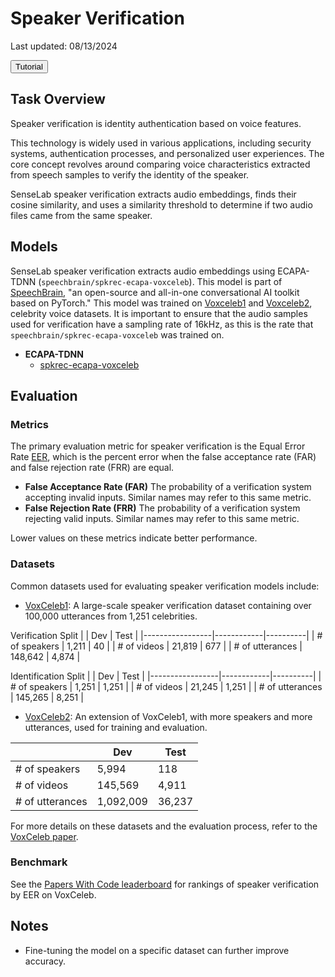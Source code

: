 # Speaker Verification
Last updated: 08/13/2024

<button class="tutorial-button" onclick="window.location.href='https://github.com/sensein/senselab/blob/main/tutorials/speaker_verification.ipynb'">Tutorial</button>

## Task Overview
Speaker verification is identity authentication based on voice features.

This technology is widely used in various applications, including security systems, authentication processes, and personalized user experiences. The core concept revolves around comparing voice characteristics extracted from speech samples to verify the identity of the speaker.

SenseLab speaker verification extracts audio embeddings, finds their cosine similarity, and uses a similarity threshold to determine if two audio files came from the same speaker.

## Models
SenseLab speaker verification extracts audio embeddings using ECAPA-TDNN (`speechbrain/spkrec-ecapa-voxceleb`). This model is part of [SpeechBrain](https://huggingface.co/speechbrain), "an open-source and all-in-one conversational AI toolkit based on PyTorch." This model was trained on  [Voxceleb1](https://www.robots.ox.ac.uk/~vgg/data/voxceleb/vox1.html) and [Voxceleb2](https://www.robots.ox.ac.uk/~vgg/data/voxceleb/vox2.html), celebrity voice datasets. It is important to ensure that the audio samples used for verification have a sampling rate of 16kHz, as this is the rate that `speechbrain/spkrec-ecapa-voxceleb` was trained on.

- **ECAPA-TDNN**
    - [spkrec-ecapa-voxceleb](https://huggingface.co/speechbrain/spkrec-ecapa-voxceleb)


## Evaluation
### Metrics
The primary evaluation metric for speaker verification is the Equal Error Rate [EER](https://www.sciencedirect.com/topics/computer-science/equal-error-rate), which is the percent error when the false acceptance rate (FAR) and false rejection rate (FRR) are equal.
- **False Acceptance Rate (FAR)** The probability of a verification system accepting invalid inputs. Similar names may refer to this same metric.
- **False Rejection Rate (FRR)** The probability of a verification system rejecting valid inputs. Similar names may refer to this same metric.

Lower values on these metrics indicate better performance.

### Datasets
Common datasets used for evaluating speaker verification models include:
- [VoxCeleb1](https://www.robots.ox.ac.uk/~vgg/data/voxceleb/vox1.html): A large-scale speaker verification dataset containing over 100,000 utterances from 1,251 celebrities.

Verification Split
|                 | Dev        | Test     |
|-----------------|------------|----------|
| # of speakers   | 1,211      | 40       |
| # of videos     | 21,819     | 677      |
| # of utterances | 148,642    | 4,874    |

Identification Split
|                 | Dev        | Test     |
|-----------------|------------|----------|
| # of speakers   | 1,251      | 1,251    |
| # of videos     | 21,245     | 1,251    |
| # of utterances | 145,265    | 8,251    |

- [VoxCeleb2](https://www.robots.ox.ac.uk/~vgg/data/voxceleb/vox2.html): An extension of VoxCeleb1, with more speakers and more utterances, used for training and evaluation.

|                 | Dev        | Test     |
|-----------------|------------|----------|
| # of speakers   | 5,994      | 118      |
| # of videos     | 145,569    | 4,911    |
| # of utterances | 1,092,009  | 36,237   |

For more details on these datasets and the evaluation process, refer to the [VoxCeleb paper](https://arxiv.org/abs/1706.08612).

### Benchmark
See the [Papers With Code leaderboard](https://paperswithcode.com/sota/speaker-verification-on-voxceleb) for rankings of speaker verification by EER on VoxCeleb.

## Notes
- Fine-tuning the model on a specific dataset can further improve accuracy.
